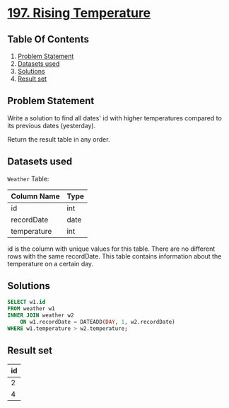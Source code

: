 # [197. Rising Temperature](https://leetcode.com/problems/rising-temperature/description/)

## Table Of Contents
1. [Problem Statement]()
2. [Datasets used]()
3. [Solutions]()
4. [Result set]()

## Problem Statement

Write a solution to find all dates' id with higher temperatures compared to its previous dates (yesterday).

Return the result table in any order.

## Datasets used

```Weather``` Table:

| Column Name   | Type    |
| ------------- | ------- |
| id            | int     |
| recordDate    | date    |
| temperature   | int     |

id is the column with unique values for this table.
There are no different rows with the same recordDate.
This table contains information about the temperature on a certain day.

## Solutions

```sql
SELECT w1.id
FROM weather w1
INNER JOIN weather w2
    ON w1.recordDate = DATEADD(DAY, 1, w2.recordDate)
WHERE w1.temperature > w2.temperature;
```

## Result set

| id |
| -- |
| 2  |
| 4  |